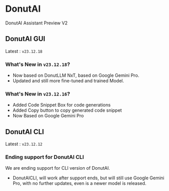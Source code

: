 # DonutAI
DonutAI Assistant Preview V2
## DonutAI GUI
Latest : `v23.12.18`
### What's New in `v23.12.18`?
* Now based on DonutLLM NxT, based on Google Gemini Pro.
* Updated and still more fine-tuned and trained Model.
### What's New in `v23.12.16`?
* Added Code Snippet Box for code generations
* Added Copy button to copy generated code snippet
* Now Based on Google Gemini Pro
## DonutAI CLI
Latest : `v23.12.12`
### Ending support for DonutAI CLI
We are ending support for CLI version of DonutAI.
* DonutAICLI, will work after support ends, but will still use Google Gemini Pro, with no further updates, even is a newer model is released.
